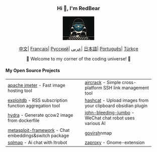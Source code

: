 <div align="center" style="background-size: cover; background-position: center; padding: 20px;">
    <h3>Hi 👋, I'm RedBear</h3>
    <p align="center">
        <img src="hacking.gif" width="100"/>
    </p>
    <p align="center">
        <a href="https://github.com/RedBear-dos/RedBear-dos/blob/main/README_CN.md"><span>中文</span></a>|
        <a href="https://github.com/RedBear-dos/RedBear-dos/blob/main/README_FR.md"><span>Français</span></a>|
        <a href="https://github.com/RedBear-dos/RedBear-dos/blob/main/README_RU.md"><span>Русский</span></a>|
        <a href="https://github.com/RedBear-dos/RedBear-dos/blob/main/README_AR.md"><span>عربي</span></a>|
        <a href="https://github.com/RedBear-dos/RedBear-dos/blob/main/README_JP.md"><span>日本語</span></a>|
        <a href="https://github.com/RedBear-dos/RedBear-dos/blob/main/README_PTBR.md"><span>Português</span></a>|
        <a href="https://github.com/RedBear-dos/RedBear-dos/blob/main/READNE_TR.md"><span>Türkçe</span></a>
    </p>
    <p>🌟 Welcome to my corner of the coding universe! 🌟</p>
    <h4 align="left">My Open Source Projects</h4>
    <table align="center">
        <tr>
            <td><a href="https://github.com/RedBear-dos/apache-jmeter-5">apache jmeter</a> - Fast image hosting tool</td>
            <td><a href="https://github.com/RedBear-dos/aircrack-">aircrack</a> - Simple cross-platform SSH link management tool</td>
        </tr>
        <tr>
            <td><a href="https://github.com/RedBear-dos/exploitdb-">exploitdb</a> - RSS subscription function aggregation tool</td>
            <td><a href="https://github.com/RedBear-dos/hashcat">hashcat</a> - Upload images from your clipboard obsidian plugin</td>
        </tr>
        <tr>
            <td><a href="https://github.com/RedBear-dos/hydra">hydra</a> - Generate qcow2 image from dockerfile</td>
            <td><a href="https://github.com/RedBear-dos/john-bleeding-jumbo">john-bleeding-jumbo</a> - WeChat chat robot uses various AI</td>
        </tr>
        <tr>
            <td><a href="https://github.com/RedBear-dos/metasploit-framework">metasploit-framework</a> - Chat embeddings&switch package</td>
            <td><a href="https://github.com/RedBear-dos/nmap">govirsh</a>nmap</td>
        </tr>
        <tr>
            <td><a href="https://github.com/RedBear-dos/sqlmap">sqlmap</a> - Ai chat with ltrobot</td>
            <td><a href="https://github.com/RedBear-dos/zaproxy-">zaproxy</a> - Gnome-extension</td>
        </tr>
    </table>
</div>
